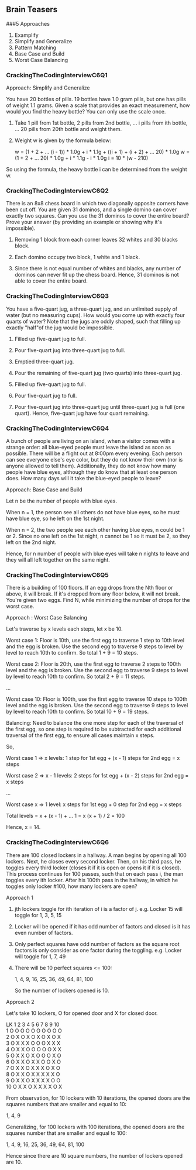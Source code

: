 ## Brain Teasers

###5 Approaches
1. Examplify
2. Simplify and Generalize
3. Pattern Matching
4. Base Case and Build
5. Worst Case Balancing

### CrackingTheCodingInterviewC6Q1

Approach: Simplify and Generalize

You have 20 bottles of pills. 19 bottles have 1.0 gram pills, but one has pills
of weight 1.1 grams. Given a scale that provides an exact measurement, how
would you find the heavy bottle? You can only use the scale once.

1. Take 1 pill from 1st bottle, 2 pills from 2nd bottle, ... 
   i pills from ith bottle, ... 20 pills from 20th bottle and weight them.
   
2. Weight w is given by the formula below:

   w = (1 + 2 + ... (i - 1)) * 1.0g + i * 1.1g + ((i + 1) + (i + 2) + ... 20) * 1.0g
   w = (1 + 2 + ... 20) * 1.0g + i * 1.1g - i * 1.0g
   i = 10 * (w - 210)

So using the formula, the heavy bottle i can be determined from the weight w.


### CrackingTheCodingInterviewC6Q2

There is an 8x8 chess board in which two diagonally opposite corners have
been cut off. You are given 31 dominos, and a single domino can cover exactly
two squares. Can you use the 31 dominos to cover the entire board? Prove your
answer (by providing an example or showing why it's impossible).

1. Removing 1 block from each corner leaves 32 whites and 30 blacks block.

2. Each domino occupy two block, 1 white and 1 black.

3. Since there is not equal number of whites and blacks, any number of dominos can never 
   fit up the chess board. Hence, 31 dominos is not able to cover the entire board.
   
   
### CrackingTheCodingInterviewC6Q3

You have a five-quart jug, a three-quart jug, and an unlimited supply of water
(but no measuring cups). How would you come up with exactly four quarts of
water? Note that the jugs are oddly shaped, such that filling up exactly "half"of
the jug would be impossible.

1. Filled up five-quart jug to full.

2. Pour five-quart jug into three-quart jug to full.

3. Emptied three-quart jug.

3. Pour the remaining of five-quart jug (two quarts) into three-quart jug.

4. Filled up five-quart jug to full.

5. Pour five-quart jug to full.

6. Pour five-quart jug into three-quart jug until three-quart jug is full (one quart).
   Hence, five-quart jug have four quart remaining.


### CrackingTheCodingInterviewC6Q4
   
A bunch of people are living on an island, when a visitor comes with a strange
order: all blue-eyed people must leave the island as soon as possible. There will
be a flight out at 8:00pm every evening. Each person can see everyone else's
eye color, but they do not know their own (nor is anyone allowed to tell them).
Additionally, they do not know how many people have blue eyes, although they
do know that at least one person does. How many days will it take the blue-eyed
people to leave?

Approach: Base Case and Build

Let n be the number of people with blue eyes.

When n = 1, the person see all others do not have blue eyes, so he must have blue eye, 
so he left on the 1st night.

When n = 2, the two people see each other having blue eyes, n could be 1 or 2. Since no one 
left on the 1st night, n cannot be 1 so it must be 2, so they left on the 2nd night.

Hence, for n number of people with blue eyes will take n nights to leave and they will 
all left together on the same night.


### CrackingTheCodingInterviewC6Q5

There is a building of 100 floors. If an egg drops from the Nth floor or above, it
will break. If it's dropped from any floor below, it will not break. You're given two
eggs. Find N, while minimizing the number of drops for the worst case.

Approach : Worst Case Balancing

Let's traverse by x levels each steps, let x be 10.

Worst case 1: Floor is 10th, use the first egg to traverse 1 step to 10th level and the egg 
is broken. Use the second egg to traverse 9 steps to level by level to reach 10th to confirm. 
So total 1 + 9 = 10 steps.

Worst case 2: Floor is 20th, use the first egg to traverse 2 steps to 100th level and the egg 
is broken. Use the second egg to traverse 9 steps to level by level to reach 10th to confirm. 
So total 2 + 9 = 11 steps.

...

Worst case 10: Floor is 100th, use the first egg to traverse 10 steps to 100th level and the egg 
is broken. Use the second egg to traverse 9 steps to level by level to reach 10th to confirm. 
So total 10 + 9 = 19 steps.

Balancing: Need to balance the one more step for each of the traversal of the first egg, so one step
is required to be subtracted for each additional traversal of the first egg, to ensure all cases
maintain x steps.

So,

Worst case 1 => x levels: 1 step for 1st egg + (x - 1) steps for 2nd egg = x steps

Worst case 2 => x - 1 levels: 2 steps for 1st egg + (x - 2) steps for 2nd egg = x steps

...

Worst case x => 1 level: x steps for 1st egg + 0 step for 2nd egg = x steps 

Total levels  = x + (x - 1) + ... 1 = x (x + 1) / 2 = 100

Hence, x = 14.


### CrackingTheCodingInterviewC6Q6

There are 100 closed lockers in a hallway. A man begins by opening all 100
lockers. Next, he closes every second locker. Then, on his third pass, he toggles
every third locker (closes it if it is open or opens it if it is closed). This process
continues for 100 passes, such that on each pass i, the man toggles every ith
locker. After his 100th pass in the hallway, in which he toggles only locker #100,
how many lockers are open?

Approach 1

1. jth lockers toggle for ith iteration of i is a factor of j.
   e.g. Locker 15 will toggle for 1, 3, 5, 15
   
2. Locker will be opened if it has odd number of factors and closed is it has 
   even number of factors.
   
3. Only perfect squares have odd number of factors as the square root factors is only
   consider as one factor during the toggling.
   e.g. Locker will toggle for 1, 7, 49
   
4. There will be 10 perfect squares <= 100:

   1, 4, 9, 16, 25, 36, 49, 64, 81, 100
   
   So the number of lockers opened is 10.
          

Approach 2

Let's take 10 lockers, O for opened door and X for closed door.

LK 1 2 3 4 5 6 7 8 9 10  
1  O O O O O O O O O O  
2  O X O X O X O X O X  
3  O X X X O O O X X X  
4  O X X O O O O O X X  
5  O X X O X O O O X O  
6  O X X O X X O O X O  
7  O X X O X X X O X O  
8  O X X O X X X X X O  
9  O X X O X X X X O O  
10 O X X O X X X X O X  

From observation, for 10 lockers with 10 iterations, the opened doors are the squares numbers 
that are smaller and equal to 10:

1, 4, 9

Generalizing, for 100 lockers with 100 iterations, the opened doors are the squares number
that are smaller and equal to 100:

1, 4, 9, 16, 25, 36, 49, 64, 81, 100

Hence since there are 10 square numbers, the number of lockers opened are 10.